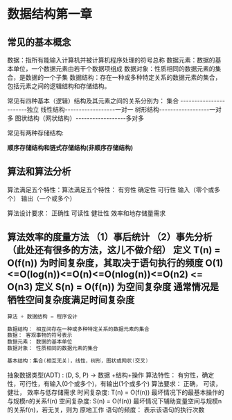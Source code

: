 # 数据结构第一章

## 常见的基本概念
数据：指所有能输入计算机并被计算机程序处理的符号总称
数据元素：数据的基本单位，一个数据元素由若干个数据项组成
数据对象：性质相同的数据元素的集合，是数据的一个子集
数据结构：存在一种或多种特定关系的数据元素的集合，包括元素之间的逻辑结构和存储结构。

常见有四种基本（逻辑）结构及其元素之间的关系分别为：
集合 -----------------------独立
线性结构------------------一对一
树形结构------------------一对多
图状结构（网状结构）------------------多对多

常见有两种存储结构:

**顺序存储结构和链式存储结构(非顺序存储结构)**





## 算法和算法分析

算法满足五个特性：算法满足五个特性：
有穷性
确定性
可行性
输入（零个或多个）
输出（一个或多个）

算法设计要求：
正确性
可读性
健壮性
效率和地存储量需求

算法效率的度量方法
（1）事后统计
（2）事先分析（此处还有很多的方法，这儿不做介绍）
定义 T(n) = O(f(n)) 为时间复杂度，其取决于语句执行的频度
O(1)<=O(log(n))<=O(n)<=O(nlog(n))<=O(n2) <= O(n3)
定义 S(n) = O(f(n)) 为空间复杂度
通常情况是牺牲空间复杂度满足时间复杂度
--------------------- 





```c
算法 + 数据结构 = 程序设计

数据结构： 相互间存在一种或多种特定关系的数据元素的集合
数据： 客观事物的符号表示
数据元素： 数据的基本单位
数据对象： 性质相同的数据元素的集合

基本结构：集合(相互无关)，线性，树形，图状或网状(交叉)
```



抽象数据类型(ADT) : (D, S, P) -> 数据 +结构+操作 算法特性： 有穷性，确定性，可行性，有输入(0个或多个)，有输出(1个或多个) 算法要求： 正确， 可读， 健壮， 效率与低存储需求  时间复杂度: T(n) = O(f(n))  最坏情况下的最基本操作的与规模n的关系f(n) 空间复杂度: S(n) = O(f(n))  最坏情况下辅助变量空间与规模n的关系f(n)，若无关，则为 原地工作 语句的频度： 表示该语句的执行次数

